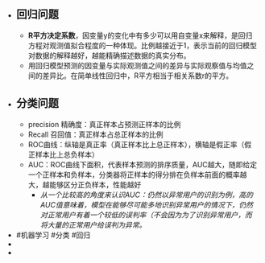 - ## 回归问题
	- **R平方决定系数**，因变量y的变化中有多少可以用自变量x来解释，是回归方程对观测值拟合程度的一种体现。比例越接近于1，表示当前的回归模型对数据的解释越好，越能精确描述数据的真实分布。
	- 用回归模型预测的因变量与实际观测值之间的差异与实际观察值与均值之间的差异比。在简单线性回归中，R平方相当于相关系数r的平方。
- ## 分类问题
	- precision 精确度：真正样本占预测正样本的比例
	- Recall 召回值：真正样本占总正样本的比例
	- ROC曲线：纵轴是真正率（真正样本比上总正样本），横轴是假正率（假正样本比上总负样本）
	- AUC：ROC曲线下面积，代表样本预测的排序质量，AUC越大，随即给定一个正样本和负样本，分类器将正样本的得分排在负样本前面的概率越大，越能够区分正负样本，性能越好
		- *从一个比较高的角度来认识AUC：仍然以异常用户的识别为例，高的AUC值意味着，模型在能够尽可能多地识别异常用户的情况下，仍然对正常用户有着一个较低的误判率（不会因为为了识别异常用户，而将大量的正常用户给误判为异常。*
- #机器学习 #分类 #回归
-
-